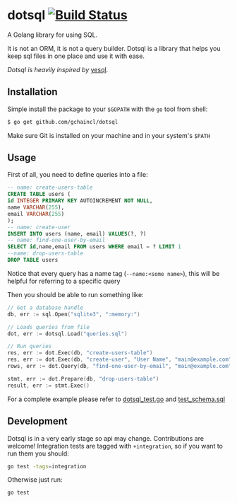 dotsql [![Build Status](https://travis-ci.org/gchaincl/dotsql.svg)](https://travis-ci.org/gchaincl/dotsql)
======

A Golang library for using SQL.

It is not an ORM, it is not a query builder. Dotsql is a library that helps you
keep sql files in one place and use it with ease.

_Dotsql is heavily inspired by_ [yesql](https://github.com/krisajenkins/yesql).

Installation
--
Simple install the package to your `$GOPATH` with the `go` tool from shell:
```bash
$ go get github.com/gchaincl/dotsql
```
Make sure Git is installed on your machine and in your system's `$PATH`

Usage
--

First of all, you need to define queries into a file:

```sql
-- name: create-users-table
CREATE TABLE users (
id INTEGER PRIMARY KEY AUTOINCREMENT NOT NULL,
name VARCHAR(255),
email VARCHAR(255)
);
-- name: create-user
INSERT INTO users (name, email) VALUES(?, ?)
-- name: find-one-user-by-email
SELECT id,name,email FROM users WHERE email = ? LIMIT 1
--name: drop-users-table
DROP TABLE users
```

Notice that every query has a name tag (`--name:<some name>`),
this will be helpful for referring to a specific query

Then you should be able to run something like:

```go
// Get a database handle
db, err := sql.Open("sqlite3", ":memory:")

// Loads queries from file
dot, err := dotsql.Load("queries.sql")

// Run queries
res, err := dot.Exec(db, "create-users-table")
res, err := dot.Exec(db, "create-user", "User Name", "main@example.com")
rows, err := dot.Query(db, "find-one-user-by-email", "main@example.com")

stmt, err := dot.Prepare(db, "drop-users-table")
result, err := stmt.Exec()
```

For a complete example please refer to [dotsql_test.go](https://github.com/gchaincl/dotsql/blob/master/dotsql_test.go) and [test_schema.sql](https://github.com/gchaincl/dotsql/blob/master/test_schema.sql)

Development
--

Dotsql is in a very early stage so api may change. Contributions are welcome!
Integration tests are tagged with `+integration`, so if you want to run them you should:
```bash
go test -tags=integration
```

Otherwise just run:
```bash
go test
```
